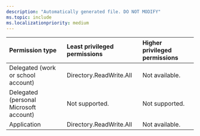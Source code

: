 ```yaml
---
description: "Automatically generated file. DO NOT MODIFY"
ms.topic: include
ms.localizationpriority: medium
---
```


|Permission type|Least privileged permissions|Higher privileged permissions|
|:---|:---|:---|
|Delegated (work or school account)|Directory.ReadWrite.All|Not available.|
|Delegated (personal Microsoft account)|Not supported.|Not supported.|
|Application|Directory.ReadWrite.All|Not available.|